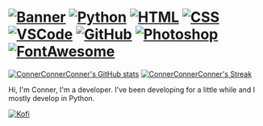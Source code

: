 [![Banner](https://user-images.githubusercontent.com/110003454/202076561-36cc6c31-19f8-4ec6-8fc1-d684963f1430.png)](https://github.com/ConnerConnerConner/)
[![Python](https://img.shields.io/badge/Python-273849?style=for-the-badge&logo=Python&logoColor=3da37a)](https://www.python.org/)
[![HTML](https://img.shields.io/badge/HTMl-273849?style=for-the-badge&logo=HTML5&logoColor=3da37a)](https://en.wikipedia.org/wiki/HTML)
[![CSS](https://img.shields.io/badge/CSS-273849?style=for-the-badge&logo=CSS3&logoColor=3da37a)](https://en.wikipedia.org/wiki/CSS)
[![VSCode](https://img.shields.io/badge/VSCode-273849?style=for-the-badge&logo=VisualStudioCode&logoColor=3da37a)](https://code.visualstudio.com/)
[![GitHub](https://img.shields.io/badge/GitHub-273849?style=for-the-badge&logo=GitHub&logoColor=3da37a)](https://www.github.com/)
[![Photoshop](https://img.shields.io/badge/Photoshop-273849?style=for-the-badge&logo=AdobePhotoshop&logoColor=3da37a)](https://www.adobe.com/products/photoshop.html)
[![FontAwesome](https://img.shields.io/badge/FontAwesome-273849?style=for-the-badge&logo=FontAwesome&logoColor=3da37a)](https://fontawesome.com/)
=

[![ConnerConnerConner's GitHub stats](https://github-readme-stats.vercel.app/api?username=connerconnerconner&show_icons=true&hide_border=true&theme=vue-dark)](https://github.com/ConnerConnerConner/)
[![ConnerConnerConner's Streak](https://github-readme-streak-stats.herokuapp.com?user=connerconnerconner&hide_border=true&theme=vue-dark)](https://github.com/ConnerConnerConner/)

Hi, I'm Conner, I'm a developer. I've been developing for a little while and I mostly develop in Python.

[![Kofi](https://img.shields.io/badge/Support%20me%20on%20Kofi-273849?style=for-the-badge&logo=Kofi&logoColor=3da37a)](https://ko-fi.com/O5O3F0OJN)
